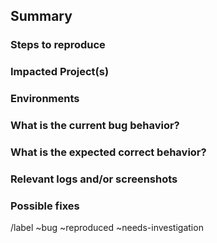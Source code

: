 ## Summary

<!-- (Summarize the bug encountered concisely) -->


### Steps to reproduce

<!-- (How one can reproduce the issue - this is very important) -->


### Impacted Project(s)

<!-- (List all the projects that are impacted due to this defect) -->


### Environments

<!-- (List all the environments that are impacted due to this defect) -->


### What is the current bug behavior?

<!-- (What actually happens) -->


### What is the expected correct behavior?

<!-- (What you should see instead) -->


### Relevant logs and/or screenshots

<!-- (Paste any relevant logs - please use code blocks (```) to format console output, -->
<!-- logs, and code as it's very hard to read otherwise.) -->


### Possible fixes

<!-- (If you can, link to the line of code that might be responsible for the problem) -->

/label ~bug ~reproduced ~needs-investigation

